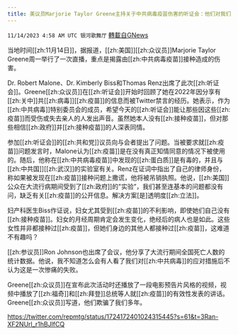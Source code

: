 ```yaml
---
title: 美议员Marjorie Taylor Greene主持关于中共病毒疫苗伤害的听证会：他们对我们撒谎
---
```

`11/14/2023 4:58 AM UTC 银河歌舞厅` [轉載自GNews](https://gnews.org/articles/1973556)

当地时间[[zh:11月14日]]，据报道，[[zh:美国]][[zh:众议员]]Marjorie Taylor Greene周一举行了一次直播，重点是揭露由[[zh:中共病毒疫苗]]接种造成的伤害。

Dr. Robert Malone、Dr. Kimberly Biss和Thomas Renz出席了此次[[zh:听证会]]。Greene[[zh:众议员]]在[[zh:听证会]]开始时回顾了她在2022年因分享有[[zh:关中]]共[[zh:病毒]][[zh:疫苗]]的信息而被Twitter禁言的经历。她表示，作为[[zh:中共病毒]]特别委员会的成员，希望今天的[[zh:听证会]]能让那些因这些[[zh:疫苗]]而受伤或失去亲人的人发出声音。虽然她本人没有[[zh:接种疫苗]]，但对那些相信[[zh:政府]]并[[zh:接种疫苗]]的人深表同情。

参加[[zh:听证会]]的[[zh:共和党]]议员向与会者提出了问题。当被要求就[[zh:疫苗]]问题发言时，Malone认为[[zh:疫苗]]是在没有真正知情同意的情况下被使用的。随后，他称在[[zh:中共病毒疫苗]]中发现的[[zh:蛋白质]]是有毒的，并且与[[zh:中共国]][[zh:武汉]]的实验室有关。Renz在证词中指出了自己的律师身份，称如果被发现在[[zh:疫苗]]接种问题上撒谎，他将被吊销执照。他说，[[zh:美国]]公众在大流行病期间受到了[[zh:政府]]的"实验”，我们甚至连基本的问题都没有问，缺乏有关[[zh:疫苗]]的公开信息。解决方案[是]透明度[[zh:立法]]。

妇产科医生Biss作证说，妇女尤其受到[[zh:疫苗]]的不利影响，即使她们自己没有[[zh:接种疫苗]]。妇女的月经周期肯定会发生变化，绝经后的病人也是如此。这些女性并非都接种过[[zh:疫苗]]，但她们身边的其他人都接种过[[zh:疫苗]]，这难道不有趣吗？

[[zh:参议员]]Ron Johnson也出席了会议，他分享了大流行期间全国死亡人数的统计数据。他说，我不知道怎么会有人看了我们对[[zh:中共病毒]]的应对措施后不认为这是一次惨痛的失败。

Greene[[zh:众议员]]在宣布此次活动时还播放了一段电影预告片风格的视频，视频中播放了[[zh:福奇]]和[[zh:拜登]]总统等人就[[zh:疫苗]]的有效性发表的讲话。Greene[[zh:众议员]]写道，他们欺骗了我们多年。

https://twitter.com/repmtg/status/1724172401024315445?s=61&t=3Ran-XF2NUrl_r1hBJlfCQ





